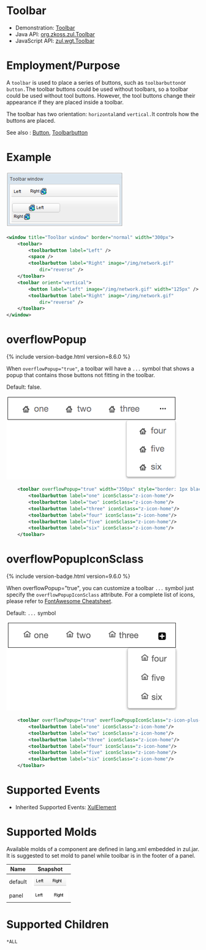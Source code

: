 

# Toolbar

- Demonstration: [Toolbar](http://www.zkoss.org/zkdemo/menu/toolbar)
- Java API: [org.zkoss.zul.Toolbar](https://www.zkoss.org/javadoc/latest/zk/org/zkoss/zul/Toolbar.html)
- JavaScript API: [zul.wgt.Toolbar](https://www.zkoss.org/javadoc/latest/jsdoc/classes/zul.wgt.Toolbar.html)


# Employment/Purpose

A `toolbar` is used to place a series of buttons, such as
`toolbarbutton`or `button.`The toolbar buttons could be used without
toolbars, so a toolbar could be used without tool buttons. However, the
tool buttons change their appearance if they are placed inside a
toolbar.

The toolbar has two orientation: `horizontal`and `vertical.`It controls
how the buttons are placed.

See also : [ Button]({{site.baseurl}}/zk_component_ref/button),
[ Toolbarbutton]({{site.baseurl}}/zk_component_ref/toolbarbutton)

# Example

![](/zk_component_ref/images/ZKComRef_Toolbar_Example.png)

```xml
<window title="Toolbar window" border="normal" width="300px">
    <toolbar>
        <toolbarbutton label="Left" />
        <space />
        <toolbarbutton label="Right" image="/img/network.gif"
            dir="reverse" />
    </toolbar>
    <toolbar orient="vertical">
        <button label="Left" image="/img/network.gif" width="125px" />
        <toolbarbutton label="Right" image="/img/network.gif"
            dir="reverse" />
    </toolbar>
</window>
```

# overflowPopup

{% include version-badge.html version=8.6.0 %}

When `overflowPopup="true"`, a toolbar will have a `...` symbol that
shows a popup that contains those buttons not fitting in the toolbar.

Default: false.

![](/zk_component_ref/images/Toolbar-overflowPopup.png)

```xml
    <toolbar overflowPopup="true" width="350px" style="border: 1px black solid;">
        <toolbarbutton label="one" iconSclass="z-icon-home"/>
        <toolbarbutton label="two" iconSclass="z-icon-home"/>
        <toolbarbutton label="three" iconSclass="z-icon-home"/>
        <toolbarbutton label="four" iconSclass="z-icon-home"/>
        <toolbarbutton label="five" iconSclass="z-icon-home"/>
        <toolbarbutton label="six" iconSclass="z-icon-home"/>
    </toolbar>
```

# overflowPopupIconSclass

{% include version-badge.html version=9.6.0 %}

When overflowPopup="true", you can customize a toolbar `...` symbol just
specify the `overflowPopupIconSclass` attribute. For a complete list of
icons, please refer to [FontAwesome Cheatsheet](http://fontawesome.io/cheatsheet/).

Default: `...` symbol

![](/zk_component_ref/images/Toolbar-overflowPopupIconSclass.png)

```xml
    <toolbar overflowPopup="true" overflowPopupIconSclass="z-icon-plus-square" width="350px" style="border: 1px black solid;">
        <toolbarbutton label="one" iconSclass="z-icon-home"/>
        <toolbarbutton label="two" iconSclass="z-icon-home"/>
        <toolbarbutton label="three" iconSclass="z-icon-home"/>
        <toolbarbutton label="four" iconSclass="z-icon-home"/>
        <toolbarbutton label="five" iconSclass="z-icon-home"/>
        <toolbarbutton label="six" iconSclass="z-icon-home"/>
    </toolbar>
```

# Supported Events

- Inherited Supported Events: [ XulElement]({{site.baseurl}}/zk_component_ref/xulelement#Supported_Events)

# Supported Molds

Available molds of a component are defined in lang.xml embedded in
zul.jar. It is suggested to set mold to panel while toolbar is in the
footer of a panel.

| Name | Snapshot |
|---|---|
| default | ![](/zk_component_ref/images/toolbar_mold_default.png) |
| panel | ![](/zk_component_ref/images/toolbar_mold_panel.png) |

# Supported Children

`*ALL`



